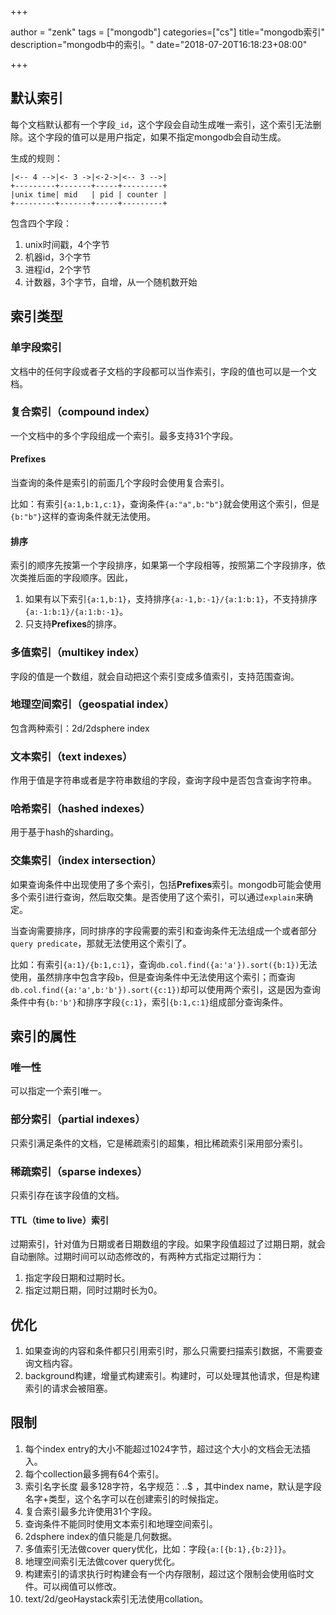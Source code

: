 +++

author = "zenk"
tags = ["mongodb"]
categories=["cs"]
title="mongodb索引"
description="mongodb中的索引。"
date="2018-07-20T16:18:23+08:00"

+++

## 默认索引

每个文档默认都有一个字段`_id`，这个字段会自动生成唯一索引，这个索引无法删除。这个字段的值可以是用户指定，如果不指定mongodb会自动生成。

生成的规则：

```
|<-- 4 -->|<- 3 ->|<-2->|<-- 3 -->|
+---------+-------+-----+---------+
|unix time| mid   | pid | counter |
+---------+-------+-----+---------+
```

包含四个字段：

1. unix时间戳，4个字节
2. 机器id，3个字节
3. 进程id，2个字节
4. 计数器，3个字节，自增，从一个随机数开始

## 索引类型

### 单字段索引

文档中的任何字段或者子文档的字段都可以当作索引，字段的值也可以是一个文档。

### 复合索引（compound index）

一个文档中的多个字段组成一个索引。最多支持31个字段。

#### Prefixes

当查询的条件是索引的前面几个字段时会使用复合索引。

比如：有索引`{a:1,b:1,c:1}`，查询条件`{a:"a",b:"b"}`就会使用这个索引，但是`{b:"b"}`这样的查询条件就无法使用。

#### 排序

索引的顺序先按第一个字段排序，如果第一个字段相等，按照第二个字段排序，依次类推后面的字段顺序。因此，

1. 如果有以下索引`{a:1,b:1}`，支持排序`{a:-1,b:-1}/{a:1:b:1}`，不支持排序`{a:-1:b:1}/{a:1:b:-1}`。
2. 只支持**Prefixes**的排序。

### 多值索引（multikey index）

字段的值是一个数组，就会自动把这个索引变成多值索引，支持范围查询。

### 地理空间索引（geospatial index）

包含两种索引：2d/2dsphere index

### 文本索引（text indexes）

作用于值是字符串或者是字符串数组的字段，查询字段中是否包含查询字符串。

### 哈希索引（hashed indexes）

用于基于hash的sharding。

### 交集索引（index intersection）

如果查询条件中出现使用了多个索引，包括**Prefixes**索引。mongodb可能会使用多个索引进行查询，然后取交集。是否使用了这个索引，可以通过`explain`来确定。

当查询需要排序，同时排序的字段需要的索引和查询条件无法组成一个或者部分`query predicate`，那就无法使用这个索引了。

比如：有索引`{a:1}/{b:1,c:1}`，查询`db.col.find({a:'a'}).sort({b:1})`无法使用，虽然排序中包含字段`b`，但是查询条件中无法使用这个索引；而查询`db.col.find({a:'a',b:'b'}).sort({c:1})`却可以使用两个索引，这是因为查询条件中有`{b:'b'}`和排序字段`{c:1}`，索引`{b:1,c:1}`组成部分查询条件。

## 索引的属性

### 唯一性

可以指定一个索引唯一。

### 部分索引（partial indexes）

只索引满足条件的文档，它是稀疏索引的超集，相比稀疏索引采用部分索引。

### 稀疏索引（sparse indexes）

只索引存在该字段值的文档。

#### TTL（time to live）索引

过期索引，针对值为日期或者日期数组的字段。如果字段值超过了过期日期，就会自动删除。过期时间可以动态修改的，有两种方式指定过期行为：

1. 指定字段日期和过期时长。
2. 指定过期日期，同时过期时长为0。

## 优化

1. 如果查询的内容和条件都只引用索引时，那么只需要扫描索引数据，不需要查询文档内容。
2. background构建，增量式构建索引。构建时，可以处理其他请求，但是构建索引的请求会被阻塞。

## 限制

1. 每个index entry的大小不能超过1024字节，超过这个大小的文档会无法插入。
2. 每个collection最多拥有64个索引。
3. 索引名字长度 最多128字符，名字规范：<database name>.<collection name>.$<index name> ，其中index name，默认是字段名字+类型，这个名字可以在创建索引的时候指定。
4. 复合索引最多允许使用31个字段。
5. 查询条件不能同时使用文本索引和地理空间索引。
6. 2dsphere index的值只能是几何数据。
7. 多值索引无法做cover query优化，比如：字段`{a:[{b:1},{b:2}]}`。
8. 地理空间索引无法做cover query优化。
9. 构建索引的请求执行时构建会有一个内存限制，超过这个限制会使用临时文件。可以阀值可以修改。
10. text/2d/geoHaystack索引无法使用collation。